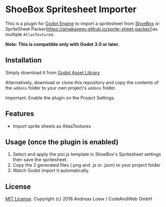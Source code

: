 # ShoeBox Spritesheet Importer

This is a plugin for [Godot Engine](https://godotengine.org) to import
a spritesheet from [ShoeBox](http://renderhjs.net/shoebox/) or SpriteSheet Packer(https://amakaseev.github.io/sprite-sheet-packer/)as multiple `AtlasTexture`s.

**Note: This is compatible only with Godot 3.0 or later.**


## Installation

Simply download it from [Godot Asset Library](https://godotengine.org/asset-library/asset/169)

Alternatively, download or clone this repository and copy the contents of the
`addons` folder to your own project's `addons` folder.

Important: Enable the plugin on the Project Settings.

## Features

* Import sprite sheets as AtlasTextures

## Usage (once the plugin is enabled)
1. Select and apply the pixi.js template in ShoeBox's Spritesheet settings then save the spritesheet.
2. Copy the 2 generated files (.png and .js or .json) to your project folder
3. Watch Godot import it automatically.

## License

[MIT License](LICENSE). Copyright (c) 2018 Andreas Loew / CodeAndWeb GmbH
